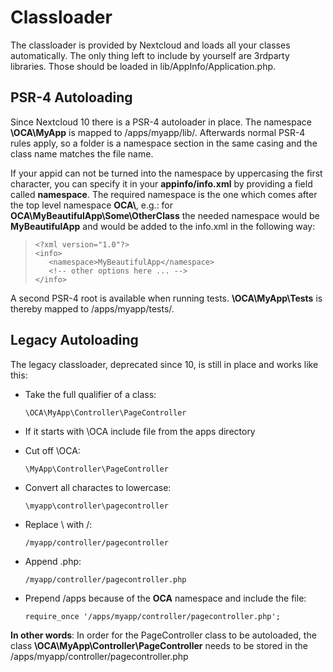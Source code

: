 Classloader
===========

The classloader is provided by Nextcloud and loads all your classes
automatically. The only thing left to include by yourself are 3rdparty
libraries. Those should be loaded in lib/AppInfo/Application.php.

PSR-4 Autoloading
-----------------

Since Nextcloud 10 there is a PSR-4 autoloader in place. The namespace
**\\OCA\\MyApp** is mapped to /apps/myapp/lib/. Afterwards normal PSR-4
rules apply, so a folder is a namespace section in the same casing and
the class name matches the file name.

If your appid can not be turned into the namespace by uppercasing the
first character, you can specify it in your **appinfo/info.xml** by
providing a field called **namespace**. The required namespace is the
one which comes after the top level namespace **OCA\\**, e.g.: for
**OCA\\MyBeautifulApp\\Some\\OtherClass** the needed namespace would be
**MyBeautifulApp** and would be added to the info.xml in the following
way:

> ``` {.sourceCode .xml}
> <?xml version="1.0"?>
> <info>
>    <namespace>MyBeautifulApp</namespace>
>    <!-- other options here ... -->
> </info>
> ```

A second PSR-4 root is available when running tests.
**\\OCA\\MyApp\\Tests** is thereby mapped to /apps/myapp/tests/.

Legacy Autoloading
------------------

The legacy classloader, deprecated since 10, is still in place and works
like this:

-   Take the full qualifier of a class:

        \OCA\MyApp\Controller\PageController

-   If it starts with \\OCA include file from the apps directory
-   Cut off \\OCA:

        \MyApp\Controller\PageController

-   Convert all charactes to lowercase:

        \myapp\controller\pagecontroller

-   Replace \\ with /:

        /myapp/controller/pagecontroller

-   Append .php:

        /myapp/controller/pagecontroller.php

-   Prepend /apps because of the **OCA** namespace and include the file:

        require_once '/apps/myapp/controller/pagecontroller.php';

**In other words**: In order for the PageController class to be
autoloaded, the class **\\OCA\\MyApp\\Controller\\PageController** needs
to be stored in the /apps/myapp/controller/pagecontroller.php
